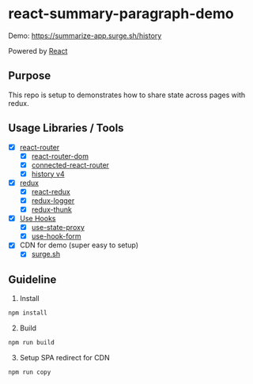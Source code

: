 # react-summary-paragraph-demo

Demo: https://summarize-app.surge.sh/history

Powered by [React](./toolkit.md)

## Purpose

This repo is setup to demonstrates how to share state across pages with redux.

## Usage Libraries / Tools

- [x] [react-router](https://www.npmjs.com/package/react-router)
  - [x] [react-router-dom](https://www.npmjs.com/package/react-router-dom)
  - [x] [connected-react-router](https://www.npmjs.com/package/connected-react-router)
  - [x] [history v4](https://www.npmjs.com/package/history/v/4.10.1)
- [x] [redux](https://www.npmjs.com/package/redux)
  - [x] [react-redux](https://www.npmjs.com/package/react-redux)
  - [x] [redux-logger](https://www.npmjs.com/package/redux-logger)
  - [x] [redux-thunk](https://www.npmjs.com/package/redux-thunk)
- [x] [Use Hooks](https://reactjs.org/docs/hooks-overview.html)
  - [x] [use-state-proxy](https://www.npmjs.com/package/use-state-proxy)
  - [x] [use-hook-form](https://www.npmjs.com/package/use-hook-form)
- [x] CDN for demo (super easy to setup)
  - [x] [surge.sh](https://surge.sh/)

## Guideline

1. Install

```bash
npm install
```

2. Build

```bash
npm run build
```

3. Setup SPA redirect for CDN

```bash
npm run copy
```
